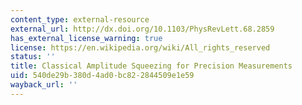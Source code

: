 ```yaml
---
content_type: external-resource
external_url: http://dx.doi.org/10.1103/PhysRevLett.68.2859
has_external_license_warning: true
license: https://en.wikipedia.org/wiki/All_rights_reserved
status: ''
title: Classical Amplitude Squeezing for Precision Measurements
uid: 540de29b-380d-4ad0-bc82-2844509e1e59
wayback_url: ''
---
```

